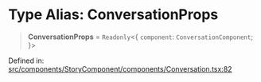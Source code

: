 # Type Alias: ConversationProps

> **ConversationProps** = `Readonly`\<\{ `component`: `ConversationComponent`; \}\>

Defined in: [src/components/StoryComponent/components/Conversation.tsx:82](https://github.com/laruss/react-text-game/blob/59d7b8f771aa0b3a193326c59fd60a3d4ca5383b/packages/ui/src/components/StoryComponent/components/Conversation.tsx#L82)
